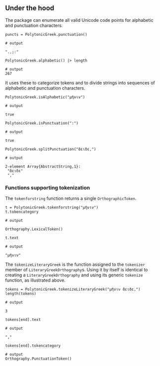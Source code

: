 ## Under the hood

The package can enumerate all valid Unicode code points for alphabetic and punctuation characters.

```jldoctest loaded
puncts = PolytonicGreek.punctuation()

# output

".,;:"
```

```jldoctest loaded
PolytonicGreek.alphabetic() |> length

# output
267
```

It uses these to categorize tokens and to divide strings into  sequences of alphabetic and punctuation characters.

```jldoctest loaded
PolytonicGreek.isAlphabetic("μῆνιν")

# output

true
```

```jldoctest loaded
PolytonicGreek.isPunctuation(":")

# output

true
```


```jldoctest loaded
PolytonicGreek.splitPunctuation("ἄειδε,")

# output

2-element Array{AbstractString,1}:
 "ἄειδε"
 ","
```


### Functions supporting tokenization


The `tokenforstring` function returns a single `OrthographicToken`.


```jldoctest loaded
t = PolytonicGreek.tokenforstring("μῆνιν")
t.tokencategory

# output

Orthography.LexicalToken()
```

```jldoctest loaded
t.text

# output

"μῆνιν"
```


The `tokenizeLiteraryGreek` is the function assigned to the `tokenizer` member of `LiteraryGreekOrthography`s.  Using it by itself is identical to creating a `LiteraryGreekOrthography` and using its generic `tokenize` function, as illustrated above.

```jldoctest loaded
tokens = PolytonicGreek.tokenizeLiteraryGreek("μῆνιν ἄειδε,")
length(tokens)

# output

3
``` 

```jldoctest loaded
tokens[end].text

# output

","
```

```jldoctest loaded
tokens[end].tokencategory

# output
Orthography.PunctuationToken()
```
